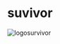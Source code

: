 # suvivor

![logosurvivor](https://user-images.githubusercontent.com/79323919/118871247-c5b16880-b8bd-11eb-8e13-68b52cb60915.PNG)


